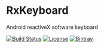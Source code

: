 # RxKeyboard
Android reactiveX software keyboard

[![Build Status](https://img.shields.io/travis/g4s8/RxKeyboard.svg?style=flat-square)](https://travis-ci.org/g4s8/RxKeyboard)
[![License](https://img.shields.io/github/license/g4s8/RxKeyboard.svg?style=flat-square)](https://github.com/g4s8/RxKeyboard/blob/master/LICENSE)
[![Bintray](https://img.shields.io/bintray/v/g4s8/maven-android/com.g4s8.rxkeyboard.svg?style=flat-square)](https://bintray.com/g4s8/maven-android/com.g4s8.rxkeyboard/_latestVersion)
